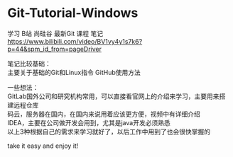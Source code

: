 # Git-Tutorial-Windows
学习 B站 尚硅谷 最新Git 课程 笔记  
https://www.bilibili.com/video/BV1vy4y1s7k6?p=44&spm_id_from=pageDriver

笔记比较基础：  
主要关于基础的Git和Linux指令
GitHub使用方法


一些想法：  
GitLab国外公司和研究机构常用，可以直接看官网上的介绍来学习，主要用来搭建远程仓库  
码云，服务器在国内，在国内来说用着应该更方便，视频中有详细介绍  
IDEA，主要在公司做开发会用到，尤其是java开发必须熟悉   
以上3种根据自己的需求来学习就好了，以后工作中用到了也会很快掌握的  

take it easy and enjoy it!
